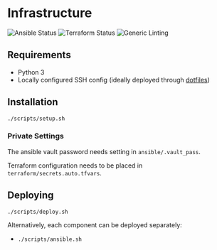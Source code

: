 # Infrastructure

![Ansible Status](https://github.com/realorangeone/infrastructure/workflows/Ansible/badge.svg)
![Terraform Status](https://github.com/realorangeone/infrastructure/workflows/Terraform/badge.svg)
![Generic Linting](https://github.com/realorangeone/infrastructure/workflows/Lint/badge.svg)

## Requirements

- Python 3
- Locally configured SSH config (ideally deployed through [dotfiles](https://github.com/realorangeone/dotfiles))

## Installation

`./scripts/setup.sh`

### Private Settings

The ansible vault password needs setting in `ansible/.vault_pass`.

Terraform configuration needs to be placed in `terraform/secrets.auto.tfvars`.

## Deploying

`./scripts/deploy.sh`

Alternatively, each component can be deployed separately:

- `./scripts/ansible.sh`
